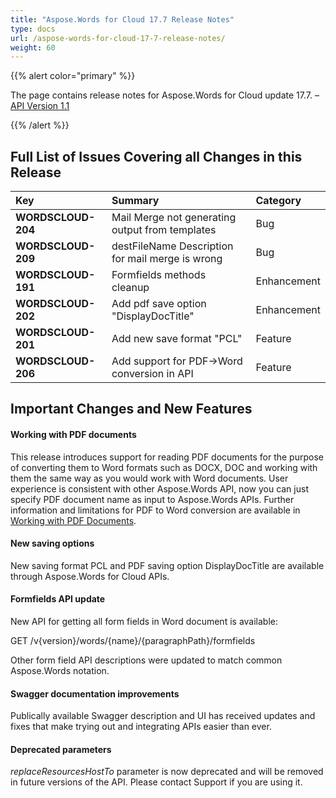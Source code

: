 ```yaml
---
title: "Aspose.Words for Cloud 17.7 Release Notes"
type: docs
url: /aspose-words-for-cloud-17-7-release-notes/
weight: 60
---
```


{{% alert color="primary" %}} 

The page contains release notes for Aspose.Words for Cloud update 17.7. – [API Version 1.1](http://api.aspose.cloud/swagger/ui/index)

{{% /alert %}} 
## **Full List of Issues Covering all Changes in this Release**

|**Key**|**Summary**|**Category**|
| :- | :- | :- |
|**WORDSCLOUD-204**|Mail Merge not generating output from templates|Bug|
|**WORDSCLOUD-209**|destFileName Description for mail merge is wrong|Bug|
|**WORDSCLOUD-191**|Formfields methods cleanup|Enhancement|
|**WORDSCLOUD-202**|Add pdf save option "DisplayDocTitle"|Enhancement|
|**WORDSCLOUD-201**|Add new save format "PCL"|Feature|
|**WORDSCLOUD-206**|Add support for PDF->Word conversion in API|Feature|
## **Important Changes and New Features**
#### **Working with PDF documents**
This release introduces support for reading PDF documents for the purpose of converting them to Word formats such as DOCX, DOC and working with them the same way as you would work with Word documents. User experience is consistent with other Aspose.Words API, now you can just specify PDF document name as input to Aspose.Words APIs.
Further information and limitations for PDF to Word conversion are available in [Working with PDF Documents](https://docs.aspose.com/display/wordscloud/Working+with+PDF+Documents).
#### **New saving options**
New saving format PCL and PDF saving option DisplayDocTitle are available through Aspose.Words for Cloud APIs.
#### **Formfields API update**
New API for getting all form fields in Word document is available:

GET /v{version}/words/{name}/{paragraphPath}/formfields

Other form field API descriptions were updated to match common Aspose.Words notation.
#### **Swagger documentation improvements**
Publically available Swagger description and UI has received updates and fixes that make trying out and integrating APIs easier than ever.
#### **Deprecated parameters**
*replaceResourcesHostTo* parameter is now deprecated and will be removed in future versions of the API. Please contact Support if you are using it.






